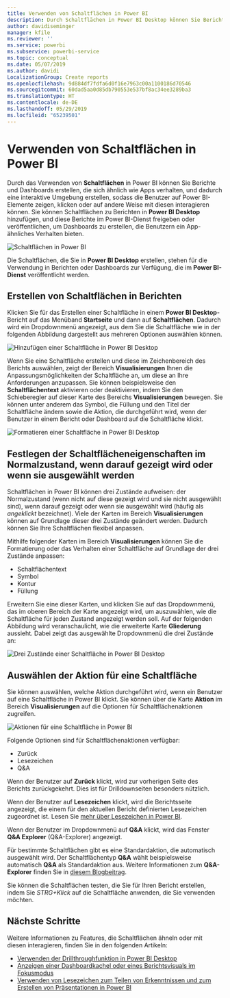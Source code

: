 ```yaml
---
title: Verwenden von Schaltflächen in Power BI
description: Durch Schaltflächen in Power BI Desktop können Sie Berichte und Dashboards erstellen, die sich wie Apps verhalten und die Einbindung von Benutzern verbessern.
author: davidiseminger
manager: kfile
ms.reviewer: ''
ms.service: powerbi
ms.subservice: powerbi-service
ms.topic: conceptual
ms.date: 05/07/2019
ms.author: davidi
LocalizationGroup: Create reports
ms.openlocfilehash: 9d884df7fdfa6d0f16e7963c00a1100186d70546
ms.sourcegitcommit: 60dad5aa0d85db790553e537bf8ac34ee3289ba3
ms.translationtype: HT
ms.contentlocale: de-DE
ms.lasthandoff: 05/29/2019
ms.locfileid: "65239501"
---
```

# <a name="using-buttons-in-power-bi"></a>Verwenden von Schaltflächen in Power BI
Durch das Verwenden von **Schaltflächen** in Power BI können Sie Berichte und Dashboards erstellen, die sich ähnlich wie Apps verhalten, und dadurch eine interaktive Umgebung erstellen, sodass die Benutzer auf Power BI-Elemente zeigen, klicken oder auf andere Weise mit diesen interagieren können. Sie können Schaltflächen zu Berichten in **Power BI Desktop** hinzufügen, und diese Berichte im Power BI-Dienst freigeben oder veröffentlichen, um Dashboards zu erstellen, die Benutzern ein App-ähnliches Verhalten bieten.

![Schaltflächen in Power BI](media/desktop-buttons/desktop-buttons_01.png)

Die Schaltflächen, die Sie in **Power BI Desktop** erstellen, stehen für die Verwendung in Berichten oder Dashboards zur Verfügung, die im **Power BI-Dienst** veröffentlicht werden.

## <a name="creating-buttons-in-reports"></a>Erstellen von Schaltflächen in Berichten
Klicken Sie für das Erstellen einer Schaltfläche in einem **Power BI Desktop**-Bericht auf das Menüband **Startseite** und dann auf **Schaltflächen**. Dadurch wird ein Dropdownmenü angezeigt, aus dem Sie die Schaltfläche wie in der folgenden Abbildung dargestellt aus mehreren Optionen auswählen können. 

![Hinzufügen einer Schaltfläche in Power BI Desktop](media/desktop-buttons/desktop-buttons_02.png)

Wenn Sie eine Schaltfläche erstellen und diese im Zeichenbereich des Berichts auswählen, zeigt der Bereich **Visualisierungen** Ihnen die Anpassungsmöglichkeiten der Schaltfläche an, um diese an Ihre Anforderungen anzupassen. Sie können beispielsweise den **Schaltflächentext** aktivieren oder deaktivieren, indem Sie den Schieberegler auf dieser Karte des Bereichs **Visualisierungen** bewegen. Sie können unter anderem das Symbol, die Füllung und den Titel der Schaltfläche ändern sowie die Aktion, die durchgeführt wird, wenn der Benutzer in einem Bericht oder Dashboard auf die Schaltfläche klickt.

![Formatieren einer Schaltfläche in Power BI Desktop](media/desktop-buttons/desktop-buttons_03.png)

## <a name="set-button-properties-when-idle-hovered-over-or-selected"></a>Festlegen der Schaltflächeneigenschaften im Normalzustand, wenn darauf gezeigt wird oder wenn sie ausgewählt werden

Schaltflächen in Power BI können drei Zustände aufweisen: der Normalzustand (wenn nicht auf diese gezeigt wird und sie nicht ausgewählt sind), wenn darauf gezeigt oder wenn sie ausgewählt wird (häufig als *angeklickt* bezeichnet). Viele der Karten im Bereich **Visualisierungen** können auf Grundlage dieser drei Zustände geändert werden. Dadurch können Sie Ihre Schaltflächen flexibel anpassen.

Mithilfe folgender Karten im Bereich **Visualisierungen** können Sie die Formatierung oder das Verhalten einer Schaltfläche auf Grundlage der drei Zustände anpassen:

* Schaltflächentext
* Symbol
* Kontur
* Füllung

Erweitern Sie eine dieser Karten, und klicken Sie auf das Dropdownmenü, das im oberen Bereich der Karte angezeigt wird, um auszuwählen, wie die Schaltfläche für jeden Zustand angezeigt werden soll. Auf der folgenden Abbildung wird veranschaulicht, wie die erweiterte Karte **Gliederung** aussieht. Dabei zeigt das ausgewählte Dropdownmenü die drei Zustände an:

![Drei Zustände einer Schaltfläche in Power BI Desktop](media/desktop-buttons/desktop-buttons_04.png)


## <a name="select-the-action-for-a-button"></a>Auswählen der Aktion für eine Schaltfläche

Sie können auswählen, welche Aktion durchgeführt wird, wenn ein Benutzer auf eine Schaltfläche in Power BI klickt. Sie können über die Karte **Aktion** im Bereich **Visualisierungen** auf die Optionen für Schaltflächenaktionen zugreifen.

![Aktionen für eine Schaltfläche in Power BI](media/desktop-buttons/desktop-buttons_05.png)

Folgende Optionen sind für Schaltflächenaktionen verfügbar:

* Zurück
* Lesezeichen
* Q&A

Wenn der Benutzer auf **Zurück** klickt, wird zur vorherigen Seite des Berichts zurückgekehrt. Dies ist für Drilldownseiten besonders nützlich.

Wenn der Benutzer auf **Lesezeichen** klickt, wird die Berichtsseite angezeigt, die einem für den aktuellen Bericht definierten Lesezeichen zugeordnet ist. Lesen Sie [mehr über Lesezeichen in Power BI](desktop-bookmarks.md). 

Wenn der Benutzer im Dropdownmenü auf **Q&A** klickt, wird das Fenster **Q&A Explorer** (Q&A-Explorer) angezeigt. 

Für bestimmte Schaltflächen gibt es eine Standardaktion, die automatisch ausgewählt wird. Der Schaltflächentyp **Q&A** wählt beispielsweise automatisch **Q&A** als Standardaktion aus. Weitere Informationen zum **Q&A-Explorer** finden Sie in [diesem Blogbeitrag](https://powerbi.microsoft.com/blog/power-bi-desktop-april-2018-feature-summary/#Q&AExplorer).

Sie können die Schaltflächen testen, die Sie für Ihren Bericht erstellen, indem Sie *STRG+Klick* auf die Schaltfläche anwenden, die Sie verwenden möchten. 

## <a name="next-steps"></a>Nächste Schritte
Weitere Informationen zu Features, die Schaltflächen ähneln oder mit diesen interagieren, finden Sie in den folgenden Artikeln:

* [Verwenden der Drillthroughfunktion in Power BI Desktop](desktop-drillthrough.md)
* [Anzeigen einer Dashboardkachel oder eines Berichtsvisuals im Fokusmodus](consumer/end-user-focus.md)
* [Verwenden von Lesezeichen zum Teilen von Erkenntnissen und zum Erstellen von Präsentationen in Power BI](desktop-bookmarks.md)

